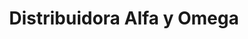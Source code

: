 ---
title: "Distribuidora Alfa y Omega"
url: /concepcion-de-ataco/distribuidora-alfa-y-omega/
shop: Elektronik
---